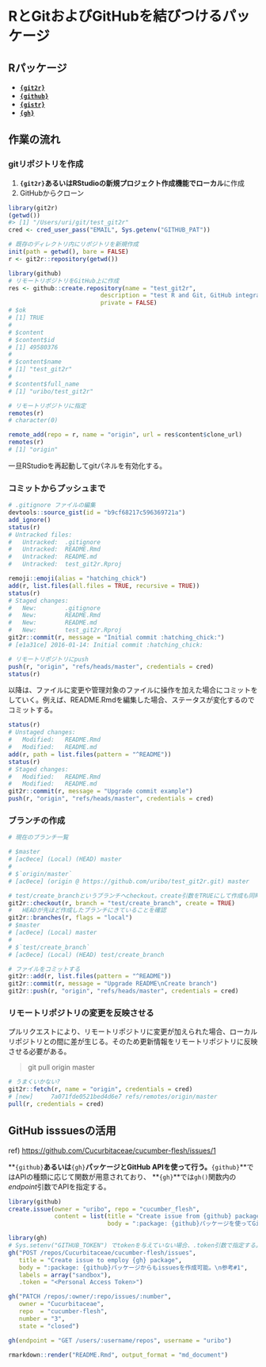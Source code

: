 <!-- README.md is generated from README.Rmd. Please edit that file -->
RとGitおよびGitHubを結びつけるパッケージ
========================================

Rパッケージ
-----------

-   [**`{git2r}`**](https://github.com/ropensci/git2r)
-   [**`{github}`**](https://github.com/cscheid/rgithub)
-   [**`{gistr}`**](https://github.com/ropensci/gistr)
-   [**`{gh}`**](https://github.com/gaborcsardi/gh)

作業の流れ
----------

### gitリポジトリを作成

1.  **`{git2r}`**あるいはRStudioの新規プロジェクト作成機能で**ローカル**に作成
2.  GitHubからクローン

``` r
library(git2r)
(getwd())
#> [1] "/Users/uri/git/test_git2r"
cred <- cred_user_pass("EMAIL", Sys.getenv("GITHUB_PAT"))
```

``` r
# 既存のディレクトリ内にリポジトリを新規作成
init(path = getwd(), bare = FALSE)
r <- git2r::repository(getwd())
```

``` r
library(github)
# リモートリポジトリをGitHub上に作成
res <- github::create.repository(name = "test_git2r", 
                          description = "test R and Git, GitHub integration", 
                          private = FALSE)
# $ok
# [1] TRUE
# 
# $content
# $content$id
# [1] 49580376
# 
# $content$name
# [1] "test_git2r"
# 
# $content$full_name
# [1] "uribo/test_git2r"
```

``` r
# リモートリポジトリに指定
remotes(r)
# character(0)

remote_add(repo = r, name = "origin", url = res$content$clone_url)
remotes(r)
# [1] "origin"
```

一旦RStudioを再起動してgitパネルを有効化する。

### コミットからプッシュまで

``` r
# .gitignore ファイルの編集
devtools::source_gist(id = "b9cf68217c596369721a")
add_ignore()
status(r)
# Untracked files:
#   Untracked:  .gitignore
#   Untracked:  README.Rmd
#   Untracked:  README.md
#   Untracked:  test_git2r.Rproj

remoji::emoji(alias = "hatching_chick")
add(r, list.files(all.files = TRUE, recursive = TRUE))
status(r)
# Staged changes:
#   New:        .gitignore
#   New:        README.Rmd
#   New:        README.md
#   New:        test_git2r.Rproj
git2r::commit(r, message = "Initial commit :hatching_chick:")
# [e1a31ce] 2016-01-14: Initial commit :hatching_chick:

# リモートリポジトリにpush
push(r, "origin", "refs/heads/master", credentials = cred)
status(r)
```

以降は、ファイルに変更や管理対象のファイルに操作を加えた場合にコミットをしていく。例えば、README.Rmdを編集した場合、ステータスが変化するのでコミットする。

``` r
status(r)
# Unstaged changes:
#   Modified:   README.Rmd
#   Modified:   README.md
add(r, path = list.files(pattern = "^README"))
status(r)
# Staged changes:
#   Modified:   README.Rmd
#   Modified:   README.md
git2r::commit(r, message = "Upgrade commit example")
push(r, "origin", "refs/heads/master", credentials = cred)
```

### ブランチの作成

``` r
# 現在のブランチ一覧

# $master
# [ac0ece] (Local) (HEAD) master
# 
# $`origin/master`
# [ac0ece] (origin @ https://github.com/uribo/test_git2r.git) master

# test/create_branchというブランチへcheckout。create引数をTRUEにして作成も同時に行う
git2r::checkout(r, branch = "test/create_branch", create = TRUE)
#   HEADが先ほど作成したブランチにきていることを確認
git2r::branches(r, flags = "local")
# $master
# [ac0ece] (Local) master
# 
# $`test/create_branch`
# [ac0ece] (Local) (HEAD) test/create_branch

# ファイルをコミットする
git2r::add(r, list.files(pattern = "^README"))
git2r::commit(r, message = "Upgrade README\nCreate branch")
git2r::push(r, "origin", "refs/heads/master", credentials = cred)
```

### リモートリポジトリの変更を反映させる

プルリクエストにより、リモートリポジトリに変更が加えられた場合、ローカルリポジトリとの間に差が生じる。そのため更新情報をリモートリポジトリに反映させる必要がある。

> git pull origin master

``` r
# うまくいかない?
git2r::fetch(r, name = "origin", credentials = cred)
# [new]     7a071fde0521bed4d6e7 refs/remotes/origin/master
pull(r, credentials = cred)
```

GitHub isssuesの活用
--------------------

ref) <https://github.com/Cucurbitaceae/cucumber-flesh/issues/1>

**`{github}`**あるいは**`{gh}`**パッケージとGitHub APIを使って行う。**`{github}`**ではAPIの種類に応じて関数が用意されており、 **`{gh}`**では`gh()`関数内の*endpoint*引数でAPIを指定する。

``` r
library(github)
create.issue(owner = "uribo", repo = "cucumber_flesh",
             content = list(title = "Create issue from {github} package", 
                            body = ":package: {github}パッケージを使ってGithub issuesの作成\n改行はどうなるか :smile_cat:"))
```

``` r
library(gh)
# Sys.setenv("GITHUB_TOKEN") でtokenを与えていない場合、.token引数で指定する。
gh("POST /repos/Cucurbitaceae/cucumber-flesh/issues", 
   title = "Create issue to employ {gh} package",
   body = ":package: {github}パッケージからもissuesを作成可能。\n参考#1",
   labels = array("sandbox"),
   .token = "<Personal Access Token>")

gh("PATCH /repos/:owner/:repo/issues/:number",
   owner = "Cucurbitaceae",
   repo  = "cucumber-flesh",
   number = "3",
   state = "closed")

gh(endpoint = "GET /users/:username/repos", username = "uribo")
```

``` r
rmarkdown::render("README.Rmd", output_format = "md_document")
```
